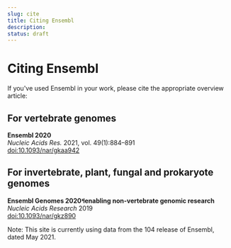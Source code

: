 ```yaml
---
slug: cite
title: Citing Ensembl
description:
status: draft
---
```


# Citing Ensembl

If you've used Ensembl in your work, please cite the appropriate overview article:

## For vertebrate genomes

**Ensembl 2020**\
_Nucleic Acids Res._ 2021, vol. 49(1):884–891\
[doi:10.1093/nar/gkaa942](https://doi.org/10.1093/nar/gkaa942)

## For invertebrate, plant, fungal and prokaryote genomes

**Ensembl Genomes 2020&#2014;enabling non-vertebrate genomic research**\
_Nucleic Acids Research_ 2019\
[doi:10.1093/nar/gkz890](https://doi.org/10.1093/nar/gkz890)

Note: This site is currently using data from the 104 release of Ensembl, dated May 2021.
